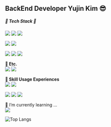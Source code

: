 ## BackEnd Developer Yujin Kim 😎

##### 🌴 Tech Stack 🌴


<img src="https://img.shields.io/badge/SpringBoot-6DB33F?style=flat-square&logo=SpringBoot&logoColor=white"/> <img src="https://img.shields.io/badge/Java-black?style=flat-square&logo=OpenJDK&logoColor=white"/> <img src="https://img.shields.io/badge/Spring-6DB33F?style=flat-square&logo=Spring&logoColor=white"/> 

<img src="https://img.shields.io/badge/JPA-black?style=flat-square&logo=Hibernate&logoColor=white"/> <img src="https://img.shields.io/badge/MySql-4479A1?style=flat-square&logo=MySQL&logoColor=white"/> 

<img src="https://img.shields.io/badge/Html5-E34F26?style=flat-square&logo=HTML5&logoColor=white"/> <img src="https://img.shields.io/badge/Css3-1572B6?style=flat-square&logo=CSS3&logoColor=white"/> <img src="https://img.shields.io/badge/JavaScript-f7df1e?style=flat-square&logo=JavaScript&logoColor=white"/>



**🍒 Etc.** <br>
<img src="https://img.shields.io/badge/Postman-FF6C37?style=flat-square&logo=Postman&logoColor=white"/> <img src="https://img.shields.io/badge/Figma-F24E1E?style=flat-square&logo=Figma&logoColor=white"/> 



**🌱 Skill Usage Experiences**  <br>
<img src="https://img.shields.io/badge/React-61DAFB?style=flat-square&logo=React&logoColor=white"/> <img src="https://img.shields.io/badge/TypeScript-3178C6?style=flat-square&logo=TypeScript&logoColor=white"/> 

<img src="https://img.shields.io/badge/Vue.js-4FC08D?style=flat-square&logo=Vue.js&logoColor=black"/> <img src="https://img.shields.io/badge/Postgresql-black?style=flat-square&logo=Hibernate&logoColor=white"/> <img src="https://img.shields.io/badge/ApacheTomcat-F8DC75?style=flat-square&logo=ApacheTomcat&logoColor=black"/> 

 
🔭 I’m currently learning ...<br>
 <img src="https://img.shields.io/badge/React-61DAFB?style=flat-square&logo=React&logoColor=white"/> 






![Top Langs](https://github-readme-stats.vercel.app/api/top-langs/?username=yujinkim31&layout=compact)

<!--
**yujinkim31/yujinkim31** is a ✨ _special_ ✨ repository because its `README.md` (this file) appears on your GitHub profile.

Here are some ideas to get you started:

- 🔭 I’m currently working on ...
- 🌱 I’m currently learning ...
- 👯 I’m looking to collaborate on ...
- 🤔 I’m looking for help with ...
- 💬 Ask me about ...
- 📫 How to reach me: ...
- 😄 Pronouns: ...
- ⚡ Fun fact: ...
-->
